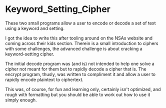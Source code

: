 # Keyword_Setting_Cipher

These two small programs allow a user to encode or decode a set of text using a keyword and setting.

I got the idea to write this after tooling around on the NSAs website and coming across their kids section.
Therein is a small introduction to ciphers with some challenges, the advanced challenge is about cracking a keyword-setting cipher.

The initial decode program was (and is) not intended to help one solve a cipher not meant for them but to rapidly decode a cipher that is.
The encrypt program, thusly, was written to compliment it and allow a user to rapidly encode plaintext to ciphertext.

This was, of course, for fun and learning only, certainly isn't optimized, and rough with formatting but you should be able to work out how to use it simply enough.